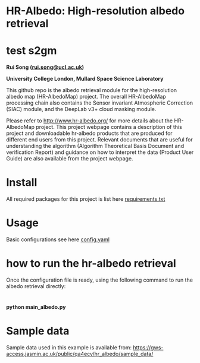 # HR-Albedo: High-resolution albedo retrieval
# test s2gm
**Rui Song (rui.song@ucl.ac.uk)**

**University College London, Mullard Space Science Laboratory**

This github repo is the albedo retrieval module for the high-resolution 
albedo map (HR-AlbedoMap) project. The overall HR-AlbedoMap processing chain
also contains the Sensor invariant Atmospheric Correction (SIAC) module, and
the DeepLab v3+ cloud masking module.

Please refer to http://www.hr-albedo.org/ for more details about the HR-AlbedoMap
project. This project webpage contains a description of this project and downloadable 
hr-albedo products that are produced for different end users from this project. Relevant 
documents that are useful for understanding the algorithm (Algorithm Theoretical Basis Document and 
verification Report) and guidance on how to interpret the data (Product User Guide) are
also available from the project webpage.

# Install
All required packages for this project is list here [requirements.txt](./requirements.txt)

# Usage
Basic configurations see here [config.yaml](./config.yaml)

# how to run the hr-albedo retrieval
Once the configuration file is ready, using the following command to run the albedo 
retrieval directly:
#
**python main_albedo.py**

# Sample data
Sample data used in this example is available from: 
https://gws-access.jasmin.ac.uk/public/qa4ecv/hr_albedo/sample_data/


